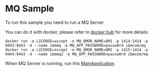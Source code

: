 # MQ Sample

To run this sample you need to run a MQ Server.

You can do it with docker, please refer to [docker hub](https://hub.docker.com/r/ibmcom/mq) for more details:

```shell
docker run -e LICENSE=accept -e MQ_QMGR_NAME=QM1 -p 1414:1414 -p 9443:9443 -d --name ibmmq -e MQ_APP_PASSWORD=passw0rd ibmcom/mq
docker run -e LICENSE=accept -e MQ_QMGR_NAME=QM2 -p 1415:1414 -p 9444:9443 -d --name ibmmq2 -e MQ_APP_PASSWORD=passw0rd ibmcom/mq
```

When MQ Server is running, run
this [MainApplication](src/main/java/co/com/bancolombia/jms/replier/app/MainApplication.java)
